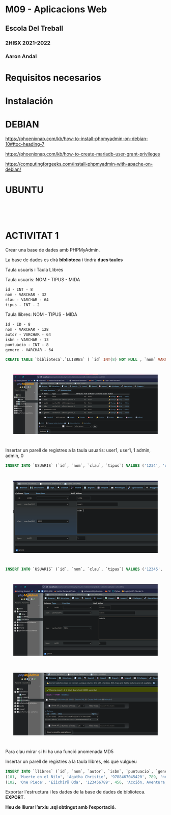 # M09 - Aplicacions Web
## Escola Del Treball
### 2HISX 2021-2022
### Aaron Andal

# Requisitos necesarios

# Instalación

# DEBIAN

https://phoenixnap.com/kb/how-to-install-phpmyadmin-on-debian-10#ftoc-heading-7 

https://phoenixnap.com/kb/how-to-create-mariadb-user-grant-privileges

https://computingforgeeks.com/install-phpmyadmin-with-apache-on-debian/

# UBUNTU

<br>
<br>
<br>

# ACTIVITAT 1

Crear una base de dades amb PHPMyAdmin.

La base de dades es dirà **biblioteca** i tindrà **dues taules**

Taula usuaris i Taula Llibres

Taula usuaris:
    NOM - TIPUS - MIDA

    id - INT - 8
    nom - VARCHAR - 32
    clau - VARCHAR - 64
    tipus - INT - 2

Taula llibres:
    NOM - TIPUS - MIDA

    Id - ID - 8
    nom - VARCHAR - 128
    autor - VARCHAR - 64
    isbn - VARCHAR - 13
    puntuacio - INT - 8
    genere - VARCHAR - 64


```sql
CREATE TABLE `biblioteca`.`LLIBRES` ( `id` INT(8) NOT NULL , `nom` VARCHAR(128) NOT NULL , `autor` VARCHAR(64) NOT NULL , `isbn` VARCHAR(13) NOT NULL , `puntuacio` INT(8) NOT NULL , `genere` VARCHAR(64) NOT NULL ) ENGINE = InnoDB; 
```

<div style="padding: 5%">
    <img src="./Photos/Llibres.png" />
</div>

Insertar un parell de registres a la taula usuaris:
    user1, user1, 1
    admin, admin, 0

```sql
INSERT INTO `USUARIS` (`id`, `nom`, `clau`, `tipus`) VALUES ('1234', 'user1', MD5('user1'), '1') 
```

<div style="padding: 5%">
    <img src="./Photos/Md5.png" />
</div>

```sql
INSERT INTO `USUARIS` (`id`, `nom`, `clau`, `tipus`) VALUES ('12345', 'admin', MD5('admin'), '0');
```

<div style="padding: 5%">
    <img src="./Photos/admin.png" />
</div>

<div style="padding: 5%">
    <img src="./Photos/usuarios-add.png" />
</div>



Para clau mirar si hi ha una funció anomenada MD5

Insertar un parell de registres a la taula llibres, els que vulgueu

```SQL
INSERT INTO `llibres` (`id`, `nom`, `autor`, `isbn`, `puntuacio`, `genere`) VALUES
(101, 'Muerte en el Nilo', 'Agatha Christie', '9788467045420', 789, 'novel·la'),
(102, 'One Piece', 'Eiichirō Oda', '123456789', 456, 'Acción, Aventura, Fantasía, Comedia');

```

Exportar l'estructura i les dades de la base de dades de biblioteca. **EXPORT**.

**Heu de lliurar l’arxiu .sql obtingut amb l’exportació.**

